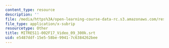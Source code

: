 ```yaml
---
content_type: resource
description: ''
file: /media/https%3A/open-learning-course-data-rc.s3.amazonaws.com/res-11-002-intentional-public-disruptions-art-responsibility-and-pedagogy-fall-2017/e5487ddf15e558be99417c6384262bee_MITRES11-002F17_Video_09_300k.vtt
file_type: application/x-subrip
resourcetype: Other
title: MITRES11-002F17_Video_09_300k.srt
uid: e5487ddf-15e5-58be-9941-7c6384262bee
---
```

